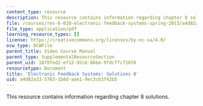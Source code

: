 ```yaml
---
content_type: resource
description: This resource contains information regarding chapter 8 solutions.
file: /courses/res-6-010-electronic-feedback-systems-spring-2013/a4d82a3357031b8daae19ec3cb3f42b5_MITRES_6-010S13_sol08.pdf
file_type: application/pdf
learning_resource_types: []
license: https://creativecommons.org/licenses/by-nc-sa/4.0/
ocw_type: OCWFile
parent_title: Video Course Manual
parent_type: SupplementalResourceSection
parent_uid: 1870fed2-ef12-92c6-8bbe-9fdcf7c71870
resourcetype: Document
title: 'Electronic Feedback Systems: Solutions 8'
uid: a4d82a33-5703-1b8d-aae1-9ec3cb3f42b5
---
```

This resource contains information regarding chapter 8 solutions.